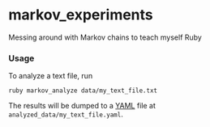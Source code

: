 # markov_experiments
Messing around with Markov chains to teach myself Ruby

### Usage
To analyze a text file, run
```
ruby markov_analyze data/my_text_file.txt
```
The results will be dumped to a [YAML](http://yaml.org/) file at `analyzed_data/my_text_file.yaml`.
